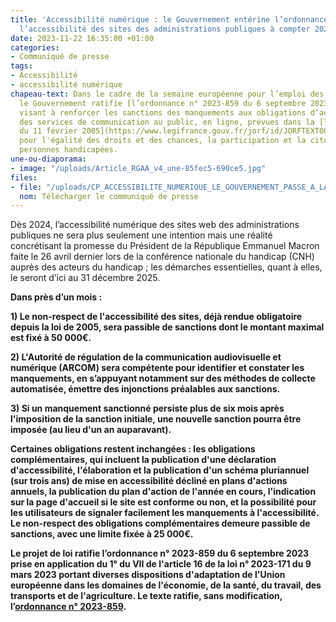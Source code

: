 ```yaml
---
title: 'Accessibilité numérique : le Gouvernement entérine l’ordonnance visant à contrôler
  l’accessibilité des sites des administrations publiques à compter 2024'
date: 2023-11-22 16:35:00 +01:00
categories:
- Communiqué de presse
tags:
- Accessibilité
- accessibilité numérique
chapeau-text: Dans le cadre de la semaine européenne pour l’emploi des personnes handicapées,
  le Gouvernement ratifie [l’ordonnance n° 2023-859 du 6 septembre 2023](https://www.legifrance.gouv.fr/jorf/id/JORFTEXT000048049674)
  visant à renforcer les sanctions des manquements aux obligations d’accessibilité
  des services de communication au public, en ligne, prévues dans la [loi n° 2005-102
  du 11 février 2005](https://www.legifrance.gouv.fr/jorf/id/JORFTEXT000000809647/)
  pour l'égalité des droits et des chances, la participation et la citoyenneté des
  personnes handicapées.
une-ou-diaporama:
- image: "/uploads/Article_RGAA_v4_une-85fec5-690ce5.jpg"
files:
- file: "/uploads/CP_ACCESSIBILITE_NUMERIQUE_LE_GOUVERNEMENT_PASSE_A_LA_VITESSE-46856d.pdf"
  nom: Télécharger le communiqué de presse
---
```


Dès 2024, l’accessibilité numérique des sites web des administrations publiques ne sera plus seulement une intention mais une réalité concrétisant la promesse du Président de la République Emmanuel Macron faite le 26 avril dernier lors de la conférence nationale du handicap (CNH) auprès des acteurs du handicap ; les démarches essentielles, quant à elles, le seront d’ici au 31 décembre 2025.

<b>Dans près d’un mois :  

<b>1) Le non-respect de l'accessibilité des sites, déjà rendue obligatoire depuis la loi de 2005, sera passible de sanctions dont le montant maximal est fixé à 50 000€.

<b>2) L'Autorité de régulation de la communication audiovisuelle et numérique (ARCOM) sera compétente pour identifier et constater les manquements, en s’appuyant notamment sur des méthodes de collecte automatisée, émettre des injonctions préalables aux sanctions. 

<b>3) Si un manquement sanctionné persiste plus de six mois après l'imposition de la sanction initiale, une nouvelle sanction pourra être imposée (au lieu d'un an auparavant).

Certaines obligations restent inchangées : les obligations complémentaires, qui incluent la publication d'une déclaration d'accessibilité, l'élaboration et la publication d'un schéma pluriannuel (sur trois ans) de mise en accessibilité décliné en plans d'actions annuels, la publication du plan d'action de l'année en cours, l'indication sur la page d'accueil si le site est conforme ou non, et la possibilité pour les utilisateurs de signaler facilement les manquements à l'accessibilité. Le non-respect des obligations complémentaires demeure passible de sanctions, avec une limite fixée à 25 000€.

Le projet de loi ratifie l’ordonnance n° 2023-859 du 6 septembre 2023 prise en application du 1° du VII de l'article 16 de la loi n° 2023-171 du 9 mars 2023 portant diverses dispositions d'adaptation de l'Union européenne dans les domaines de l'économie, de la santé, du travail, des transports et de l'agriculture. Le texte ratifie, sans modification, l’[ordonnance n° 2023-859](https://www.legifrance.gouv.fr/jorf/id/JORFTEXT000048049674).